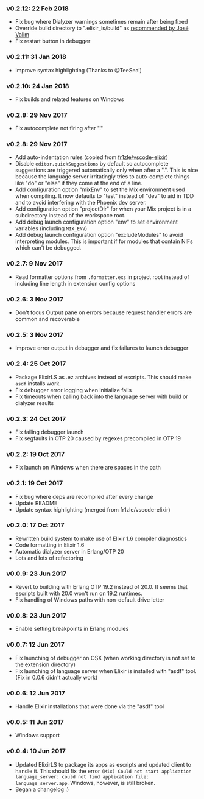 ### v0.2.12: 22 Feb 2018
* Fix bug where Dialyzer warnings sometimes remain after being fixed
* Override build directory to ".elixir_ls/build" as  [recommended by José Valim](https://github.com/elixir-lang/elixir/issues/7356#issuecomment-366644546)
* Fix restart button in debugger

### v0.2.11: 31 Jan 2018
* Improve syntax highlighting (Thanks to @TeeSeal)

### v0.2.10: 24 Jan 2018
* Fix builds and related features on Windows

### v0.2.9: 29 Nov 2017

* Fix autocomplete not firing after "."

### v0.2.8: 29 Nov 2017

* Add auto-indentation rules (copied from
  [fr1zle/vscode-elixir](https://github.com/fr1zle/vscode-elixir))
* Disable `editor.quickSuggestions` by default so autocomplete suggestions are
  triggered automatically only when after a ".". This is nice because the
  language server irritatingly tries to auto-complete things like "do" or "else"
  if they come at the end of a line.
* Add configuration option "mixEnv" to set the Mix environment used when
  compiling. It now defaults to "test" instead of "dev" to aid in TDD and to
  avoid interfering with the Phoenix dev server.
* Add configuration option "projectDir" for when your Mix project is in a
  subdirectory instead of the workspace root.
* Add debug launch configuration option "env" to set environment variables
  (including `MIX_ENV`)
* Add debug launch configuration option "excludeModules" to avoid interpreting
  modules. This is important if for modules that contain NIFs which can't be
  debugged.

### v0.2.7: 9 Nov 2017

* Read formatter options from `.formatter.exs` in project root instead of
  including line length in extension config options

### v0.2.6: 3 Nov 2017

* Don't focus Output pane on errors because request handler errors are common
  and recoverable

### v0.2.5: 3 Nov 2017

* Improve error output in debugger and fix failures to launch debugger

### v0.2.4: 25 Oct 2017

* Package ElixirLS as .ez archives instead of escripts. This should make `asdf`
  installs work.
* Fix debugger error logging when initialize fails
* Fix timeouts when calling back into the language server with build or dialyzer
  results

### v0.2.3: 24 Oct 2017

* Fix failing debugger launch
* Fix segfaults in OTP 20 caused by regexes precompiled in OTP 19

### v0.2.2: 19 Oct 2017

* Fix launch on Windows when there are spaces in the path

### v0.2.1: 19 Oct 2017

* Fix bug where deps are recompiled after every change
* Update README
* Update syntax highlighting (merged from fr1zle/vscode-elixir)

### v0.2.0: 17 Oct 2017

* Rewritten build system to make use of Elixir 1.6 compiler diagnostics
* Code formatting in Elixir 1.6
* Automatic dialyzer server in Erlang/OTP 20
* Lots and lots of refactoring

### v0.0.9: 23 Jun 2017

* Revert to building with Erlang OTP 19.2 instead of 20.0. It seems that
  escripts built with 20.0 won't run on 19.2 runtimes.
* Fix handling of Windows paths with non-default drive letter

### v0.0.8: 23 Jun 2017

* Enable setting breakpoints in Erlang modules

### v0.0.7: 12 Jun 2017

* Fix launching of debugger on OSX (when working directory is not set to the
  extension directory)
* Fix launching of language server when Elixir is installed with "asdf" tool.
  (Fix in 0.0.6 didn't actually work)

### v0.0.6: 12 Jun 2017

* Handle Elixir installations that were done via the "asdf" tool

### v0.0.5: 11 Jun 2017

* Windows support

### v0.0.4: 10 Jun 2017

* Updated ElixirLS to package its apps as escripts and updated client to handle
  it. This should fix the error `(Mix) Could not start application
  language_server: could not find application file: language_server.app`.
  Windows, however, is still broken.
* Began a changelog :)

